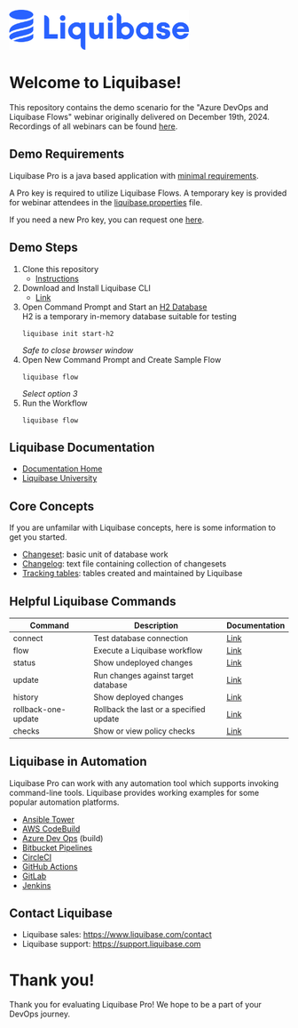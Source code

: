 <p align="left">
  <img src="img/liquibase.png" alt="Liquibase Logo" title="Liquibase Logo" width="324" height="72">
</p>

# Welcome to Liquibase!
This repository contains the demo scenario for the "Azure DevOps and Liquibase Flows" webinar originally delivered on December 19th, 2024. Recordings of all webinars can be found [here](https://www.liquibase.com/videos).

## Demo Requirements
Liquibase Pro is a java based application with [minimal requirements](https://docs.liquibase.com/start/install/liquibase-requirements.html).

A Pro key is required to utilize Liquibase Flows. A temporary key is provided for webinar attendees in the [liquibase.properties](liquibase.properties) file.

If you need a new Pro key, you can request one [here](https://www.liquibase.com/trial).

## Demo Steps
1. Clone this repository
    * [Instructions](https://docs.github.com/en/repositories/creating-and-managing-repositories/cloning-a-repository)
1. Download and Install Liquibase CLI
    * [Link](https://www.liquibase.com/download)
1. Open Command Prompt and Start an [H2 Database](https://contribute.liquibase.com/extensions-integrations/directory/database-tutorials/h2/)<br>
  H2 is a temporary in-memory database suitable for testing
    ```
    liquibase init start-h2
    ```
    *Safe to close browser window*
1. Open New Command Prompt and Create Sample Flow
    ```
    liquibase flow
    ```
    *Select option 3*
1. Run the Workflow
    ```
    liquibase flow
    ```    

## Liquibase Documentation
* [Documentation Home](https://docs.liquibase.com/home.html)
* [Liquibase University](https://learn.liquibase.com/)

## Core Concepts
If you are unfamilar with Liquibase concepts, here is some information to get you started.

* [Changeset](https://docs.liquibase.com/concepts/changelogs/changeset.html): basic unit of database work
* [Changelog](https://docs.liquibase.com/concepts/changelogs/home.html): text file containing collection of changesets
* [Tracking tables](https://docs.liquibase.com/concepts/tracking-tables/tracking-tables.html): tables created and maintained by Liquibase

## Helpful Liquibase Commands
|Command |Description|Documentation
|----------|------------|------------|
| connect | Test database connection | [Link](https://docs.liquibase.com/commands/change-tracking/connect.html)
| flow | Execute a Liquibase workflow | [Link](https://docs.liquibase.com/commands/flow/flow.html)
| status | Show undeployed changes | [Link](https://docs.liquibase.com/commands/change-tracking/status.html)
| update | Run changes against target database | [Link](https://docs.liquibase.com/change-types/update.html)
| history | Show deployed changes | [Link](https://docs.liquibase.com/commands/change-tracking/history.html)
| rollback-one-update | Rollback the last or a specified update | [Link](https://docs.liquibase.com/commands/rollback/rollback-one-update.html)
| checks | Show or view policy checks | [Link](https://docs.liquibase.com/liquibase-pro/policy-checks/workflows/home.html)

## Liquibase in Automation
Liquibase Pro can work with any automation tool which supports invoking command-line tools. Liquibase provides working examples for some popular automation platforms.

* [Ansible Tower](https://github.com/liquibase/liquibase-toolbox/blob/master/build_scripts_examples/Ansible_Tower/liquibase_playbook.yml
)
* [AWS CodeBuild](https://github.com/liquibase/liquibase-toolbox/blob/master/build_scripts_examples/AWS_CodeBuild/buildspec.yml)
* [Azure Dev Ops](https://github.com/liquibase/liquibase-toolbox/blob/master/build_scripts_examples/Azure_DevOps/azure_pipelines_docker.yml) (build)
* [Bitbucket Pipelines](https://github.com/liquibase/liquibase-toolbox/blob/master/build_scripts_examples/Bitbucket/bitbucket-pipelines.yml)
* [CircleCI](https://github.com/liquibase/liquibase-toolbox/blob/master/build_scripts_examples/CircleCI/config.yml)
* [GitHub Actions](https://github.com/liquibase/liquibase-toolbox/blob/master/build_scripts_examples/GitHub_Actions/liquibase_workflow.yml)
* [GitLab](https://github.com/liquibase/liquibase-toolbox/blob/master/build_scripts_examples/GitLab/gitlab-ci.yml)
* [Jenkins](https://github.com/liquibase/liquibase-toolbox/blob/master/build_scripts_examples/Jenkins/Jenkinsfile)

## Contact Liquibase
* Liquibase sales: https://www.liquibase.com/contact
* Liquibase support: https://support.liquibase.com

# Thank you!
Thank you for evaluating Liquibase Pro! We hope to be a part of your DevOps journey.